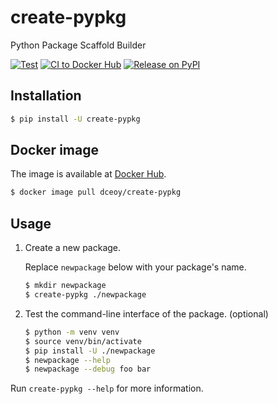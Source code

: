 create-pypkg
============

Python Package Scaffold Builder

[![Test](https://github.com/dceoy/create-pypkg/actions/workflows/test.yml/badge.svg)](https://github.com/dceoy/create-pypkg/actions/workflows/test.yml)
[![CI to Docker Hub](https://github.com/dceoy/create-pypkg/actions/workflows/docker-compose-build-and-push.yml/badge.svg)](https://github.com/dceoy/create-pypkg/actions/workflows/docker-compose-build-and-push.yml)
[![Release on PyPI](https://github.com/dceoy/create-pypkg/actions/workflows/python-package-release-on-pypi-and-github.yml/badge.svg)](https://github.com/dceoy/create-pypkg/actions/workflows/python-package-release-on-pypi-and-github.yml)

Installation
------------

```sh
$ pip install -U create-pypkg
```

Docker image
------------

The image is available at [Docker Hub](https://hub.docker.com/r/dceoy/create-pypkg/).

```sh
$ docker image pull dceoy/create-pypkg
```

Usage
-----

1.  Create a new package.

    Replace `newpackage` below with your package's name.

    ```sh
    $ mkdir newpackage
    $ create-pypkg ./newpackage
    ```

2.  Test the command-line interface of the package. (optional)

    ```sh
    $ python -m venv venv
    $ source venv/bin/activate
    $ pip install -U ./newpackage
    $ newpackage --help
    $ newpackage --debug foo bar
    ```

Run `create-pypkg --help` for more information.
